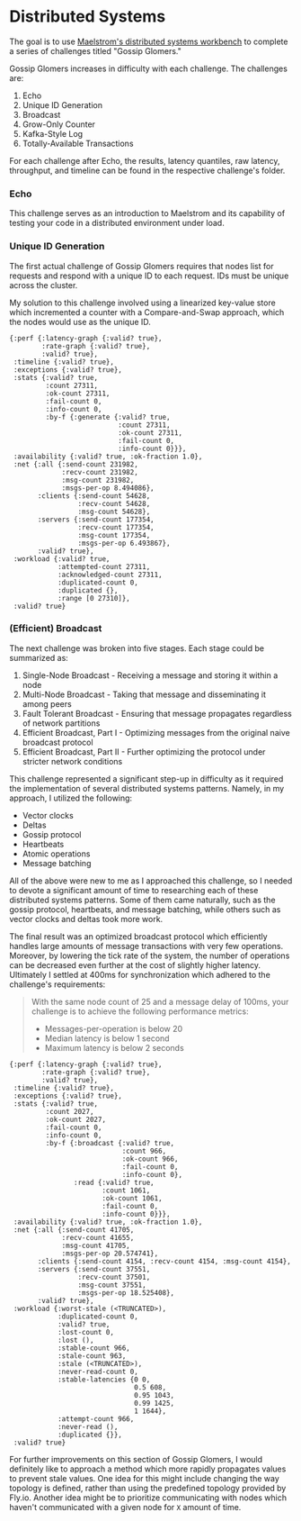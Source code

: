 # Distributed Systems

The goal is to use [Maelstrom's distributed systems workbench](https://github.com/jepsen-io/maelstrom) to complete a series of challenges titled "Gossip Glomers."

Gossip Glomers increases in difficulty with each challenge. The challenges are:
1. Echo
2. Unique ID Generation
3. Broadcast
4. Grow-Only Counter
5. Kafka-Style Log
6. Totally-Available Transactions

For each challenge after Echo, the results, latency quantiles, raw latency, throughput, and timeline can be found in the respective challenge's folder.

### Echo

This challenge serves as an introduction to Maelstrom and its capability of testing your code in a distributed environment under load.

### Unique ID Generation

The first actual challenge of Gossip Glomers requires that nodes list for requests and respond with a unique ID to each request.
IDs must be unique across the cluster.

My solution to this challenge involved using a linearized key-value store which incremented a counter with a Compare-and-Swap approach, which the nodes would use as the unique ID.

```text
{:perf {:latency-graph {:valid? true},
        :rate-graph {:valid? true},
        :valid? true},
 :timeline {:valid? true},
 :exceptions {:valid? true},
 :stats {:valid? true,
         :count 27311,
         :ok-count 27311,
         :fail-count 0,
         :info-count 0,
         :by-f {:generate {:valid? true,
                           :count 27311,
                           :ok-count 27311,
                           :fail-count 0,
                           :info-count 0}}},
 :availability {:valid? true, :ok-fraction 1.0},
 :net {:all {:send-count 231982,
             :recv-count 231982,
             :msg-count 231982,
             :msgs-per-op 8.494086},
       :clients {:send-count 54628,
                 :recv-count 54628,
                 :msg-count 54628},
       :servers {:send-count 177354,
                 :recv-count 177354,
                 :msg-count 177354,
                 :msgs-per-op 6.493867},
       :valid? true},
 :workload {:valid? true,
            :attempted-count 27311,
            :acknowledged-count 27311,
            :duplicated-count 0,
            :duplicated {},
            :range [0 27310]},
 :valid? true}
```

### (Efficient) Broadcast

The next challenge was broken into five stages. Each stage could be summarized as:

1. Single-Node Broadcast - Receiving a message and storing it within a node
2. Multi-Node Broadcast - Taking that message and disseminating it among peers
3. Fault Tolerant Broadcast - Ensuring that message propagates regardless of network partitions
4. Efficient Broadcast, Part I - Optimizing messages from the original naive broadcast protocol
5. Efficient Broadcast, Part II - Further optimizing the protocol under stricter network conditions

This challenge represented a significant step-up in difficulty as it required the implementation of several
distributed systems patterns. Namely, in my approach, I utilized the following:
* Vector clocks
* Deltas
* Gossip protocol
* Heartbeats
* Atomic operations
* Message batching

All of the above were new to me as I approached this challenge, so I needed to devote a significant amount of time
to researching each of these distributed systems patterns. Some of them came naturally, such as the gossip protocol,
heartbeats, and message batching, while others such as vector clocks and deltas took more work.

The final result was an optimized broadcast protocol which efficiently handles large amounts of message transactions
with very few operations. Moreover, by lowering the tick rate of the system, the number of operations can be decreased
even further at the cost of slightly higher latency. Ultimately I settled at 400ms for synchronization which adhered
to the challenge's requirements:

> With the same node count of 25 and a message delay of 100ms, your challenge is to achieve the following performance metrics:
> 
> * Messages-per-operation is below 20
> * Median latency is below 1 second
> * Maximum latency is below 2 seconds 

```text
{:perf {:latency-graph {:valid? true},
        :rate-graph {:valid? true},
        :valid? true},
 :timeline {:valid? true},
 :exceptions {:valid? true},
 :stats {:valid? true,
         :count 2027,
         :ok-count 2027,
         :fail-count 0,
         :info-count 0,
         :by-f {:broadcast {:valid? true,
                            :count 966,
                            :ok-count 966,
                            :fail-count 0,
                            :info-count 0},
                :read {:valid? true,
                       :count 1061,
                       :ok-count 1061,
                       :fail-count 0,
                       :info-count 0}}},
 :availability {:valid? true, :ok-fraction 1.0},
 :net {:all {:send-count 41705,
             :recv-count 41655,
             :msg-count 41705,
             :msgs-per-op 20.574741},
       :clients {:send-count 4154, :recv-count 4154, :msg-count 4154},
       :servers {:send-count 37551,
                 :recv-count 37501,
                 :msg-count 37551,
                 :msgs-per-op 18.525408},
       :valid? true},
 :workload {:worst-stale (<TRUNCATED>),
            :duplicated-count 0,
            :valid? true,
            :lost-count 0,
            :lost (),
            :stable-count 966,
            :stale-count 963,
            :stale (<TRUNCATED>),
            :never-read-count 0,
            :stable-latencies {0 0,
                               0.5 608,
                               0.95 1043,
                               0.99 1425,
                               1 1644},
            :attempt-count 966,
            :never-read (),
            :duplicated {}},
 :valid? true}
```

For further improvements on this section of Gossip Glomers, I would definitely like to approach a method which more rapidly
propagates values to prevent stale values. One idea for this might include changing the way topology is defined, rather than
using the predefined topology provided by Fly.io. Another idea might be to prioritize communicating with nodes which haven't 
communicated with a given node for `X` amount of time.